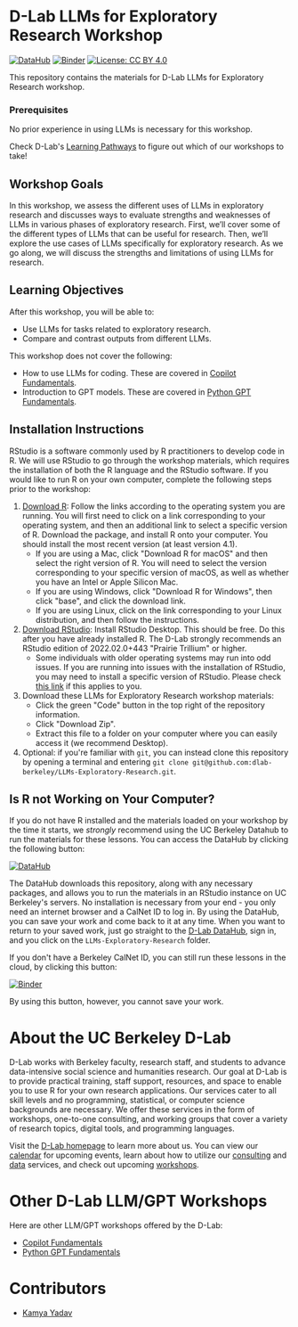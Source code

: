 # D-Lab LLMs for Exploratory Research Workshop

[![DataHub](https://img.shields.io/badge/launch-datahub-blue)](DATAHUB_LINK_HERE)
[![Binder](https://mybinder.org/badge_logo.svg)](BINDER_LINK_HERE)
[![License: CC BY 4.0](https://img.shields.io/badge/License-CC_BY_4.0-lightgrey.svg)](https://creativecommons.org/licenses/by/4.0/)

This repository contains the materials for D-Lab LLMs for Exploratory Research workshop. 

### Prerequisites

No prior experience in using LLMs is necessary for this workshop.

Check D-Lab's [Learning Pathways](https://dlab-berkeley.github.io/dlab-workshops/python_path.html) to figure out which of our workshops to take!

## Workshop Goals

In this workshop, we assess the different uses of LLMs in exploratory research and discusses ways to evaluate strengths and weaknesses of LLMs in various phases of exploratory research. First, we’ll cover some of the different types of LLMs that can be useful for research. Then, we’ll explore the use cases of LLMs specifically for exploratory research. As we go along, we will discuss the strengths and limitations of using LLMs for research.  


## Learning Objectives

After this workshop, you will be able to:

- Use LLMs for tasks related to exploratory research.
- Compare and contrast outputs from different LLMs.

This workshop does not cover the following:

- How to use LLMs for coding. These are covered in [Copilot Fundamentals](https://github.com/dlab-berkeley/Copilot-Fundamentals).
- Introduction to GPT models. These are covered in [Python GPT Fundamentals](https://github.com/dlab-berkeley/Python-GPT-Fundamentals?search=1).


## Installation Instructions

RStudio is a software commonly used by R practitioners to develop code in R. We will use RStudio to go through the workshop materials, which requires the installation of both the R language and the RStudio software. If you would like to run R on your own computer, complete the following steps prior to the workshop:

1. [Download R](https://cloud.r-project.org/): Follow the links according to the operating system you are running. You will first need to click on a link corresponding to your operating system, and then an additional link to select a specific version of R. Download the package, and install R onto your computer. You should install the most recent version (at least version 4.1).
   - If you are using a Mac, click "Download R for macOS" and then select the right version of R. You will need to select the version corresponding to your specific version of macOS, as well as whether you have an Intel or Apple Silicon Mac.
   - If you are using Windows, click "Download R for Windows", then click "base", and click the download link.
   - If you are using Linux, click on the link corresponding to your Linux distribution, and then follow the instructions.
2. [Download RStudio](https://rstudio.com/products/rstudio/download/#download): Install RStudio Desktop. This should be free. Do this after you have already installed R. The D-Lab strongly recommends an RStudio edition of 2022.02.0+443 "Prairie Trillium" or higher.
   - Some individuals with older operating systems may run into odd issues. If you are running into issues with the installation of RStudio, you may need to install a specific version of RStudio. Please check [this link](https://www.rstudio.com/products/rstudio/older-versions/) if this applies to you.
3. Download these LLMs for Exploratory Research workshop materials:
   - Click the green "Code" button in the top right of the repository information.
   - Click "Download Zip".
   - Extract this file to a folder on your computer where you can easily access it (we recommend Desktop).
4. Optional: if you're familiar with `git`, you can instead clone this repository by opening a terminal and entering `git clone git@github.com:dlab-berkeley/LLMs-Exploratory-Research.git`.

## Is R not Working on Your Computer?

If you do not have R installed and the materials loaded on your
workshop by the time it starts, we *strongly* recommend using the UC Berkeley
Datahub to run the materials for these lessons. You can access the DataHub by
clicking the following button:

[![DataHub](https://img.shields.io/badge/launch-datahub-blue)](DATAHUB_LINK_HERE)

The DataHub downloads this repository, along with any necessary packages, and
allows you to run the materials in an RStudio instance on UC Berkeley's servers.
No installation is necessary from your end - you only need an internet browser
and a CalNet ID to log in. By using the DataHub, you can save your work and come
back to it at any time. When you want to return to your saved work, just go
straight to the [D-Lab DataHub](https://dlab.datahub.berkeley.edu), sign in, and
you click on the `LLMs-Exploratory-Research` folder.

If you don't have a Berkeley CalNet ID, you can still run these lessons in the cloud, by clicking this button:

[![Binder](https://mybinder.org/badge_logo.svg)](BINDER_LINK_HERE)

By using this button, however, you cannot save your work.


# About the UC Berkeley D-Lab

D-Lab works with Berkeley faculty, research staff, and students to advance data-intensive social science and humanities research. Our goal at D-Lab is to provide practical training, staff support, resources, and space to enable you to use R for your own research applications. Our services cater to all skill levels and no programming, statistical, or computer science backgrounds are necessary. We offer these services in the form of workshops, one-to-one consulting, and working groups that cover a variety of research topics, digital tools, and programming languages.  

Visit the [D-Lab homepage](https://dlab.berkeley.edu/) to learn more about us. You can view our [calendar](https://dlab.berkeley.edu/events/calendar) for upcoming events, learn about how to utilize our [consulting](https://dlab.berkeley.edu/consulting) and [data](https://dlab.berkeley.edu/data) services, and check out upcoming [workshops](https://dlab.berkeley.edu/events/workshops).

# Other D-Lab LLM/GPT Workshops

Here are other LLM/GPT workshops offered by the D-Lab:

* [Copilot Fundamentals](https://github.com/dlab-berkeley/Copilot-Fundamentals)
* [Python GPT Fundamentals](https://github.com/dlab-berkeley/Python-GPT-Fundamentals?search=1)

# Contributors

* [Kamya Yadav](https://dlab.berkeley.edu/people/kamya-yadav)
